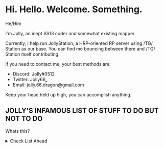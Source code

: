 # Hi. Hello. Welcome. Something.

He/Him

I'm Jolly, an inept SS13 coder and somewhat existing mapper.

Currently, I help run JollyStation, a HRP-oriented RP server using /TG/ Station as our base.
You can find me bouncing between there and /TG/ Station itself contributing.

If you need to contact me, your best methods are:
- Discord: Jolly#0512
- Twitter: Jolly66_
- Email: jolly.66.dragon@gmail.com

Keep your head held up high, you can accomplish anything.

## JOLLY'S INFAMOUS LIST OF STUFF TO DO BUT NOT TO DO
Whats this?
<details>
  <summary>Check List Ahead</summary>
### JollyStation
- [X] Start XenoBotany job expansion
- [ ] Finish XenoBotany job expansion
- [ ] Start Ordnance Job Expansion
- [ ] Finish Ordnance Job Expansion
- [ ] General clean up
- [ ] Port IPCs
- [ ] Replace Felinids to be human genemods, port Tarajans from Paradise

### Skyrat
- [ ] Finish adding maints to BlueShift
- [ ] Go through their modular files and repath certain area turfs to what I set on /TG/

### /TG/station
- [ ] Update & Fix mapping tools
- [ ] Make mapping tools under TGUI
</details>
  
